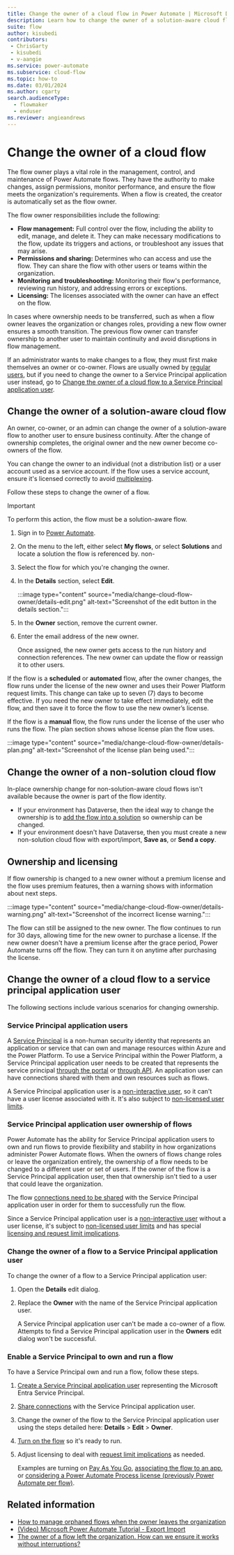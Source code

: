```yaml
---
title: Change the owner of a cloud flow in Power Automate | Microsoft Docs
description: Learn how to change the owner of a solution-aware cloud flow in Power Automate.
suite: flow
author: kisubedi
contributors:
 - ChrisGarty
 - kisubedi
 - v-aangie
ms.service: power-automate
ms.subservice: cloud-flow
ms.topic: how-to
ms.date: 03/01/2024
ms.author: cgarty
search.audienceType: 
  - flowmaker
  - enduser
ms.reviewer: angieandrews
---
```


# Change the owner of a cloud flow

The flow owner plays a vital role in the management, control, and maintenance of Power Automate flows. They have the authority to make changes, assign permissions, monitor performance, and ensure the flow meets the organization's requirements. When a flow is created, the creator is automatically set as the flow owner.

The flow owner responsibilities include the following:

- **Flow management:** Full control over the flow, including the ability to edit, manage, and delete it. They can make necessary modifications to the flow, update its triggers and actions, or troubleshoot any issues that may arise.
- **Permissions and sharing:** Determines who can access and use the flow. They can share the flow with other users or teams within the organization.
- **Monitoring and troubleshooting:** Monitoring their flow's performance, reviewing run history, and addressing errors or exceptions.
- **Licensing:** The licenses associated with the owner can have an effect on the flow.

In cases where ownership needs to be transferred, such as when a flow owner leaves the organization or changes roles, providing a new flow owner ensures a smooth transition. The previous flow owner can transfer ownership to another user to maintain continuity and avoid disruptions in flow management.

If an administrator wants to make changes to a flow, they must first make themselves an owner or co-owner.
Flows are usually owned by [regular users](/power-platform/admin/create-users#user-types), but if you need to change the owner to a Service Principal application user instead, go to [Change the owner of a cloud flow to a Service Principal application user](#change-the-owner-of-a-cloud-flow-to-a-service-principal-application-user).

## Change the owner of a solution-aware cloud flow

An owner, co-owner, or an admin can change the owner of a solution-aware flow to another user to ensure business continuity. After the change of ownership completes, the original owner and the new owner become co-owners of the flow.

You can change the owner to an individual (not a distribution list) or a user account used as a service account. If the flow uses a service account, ensure it's licensed correctly to avoid [multiplexing](/power-platform/admin/power-automate-licensing/faqs#multiplexing).

Follow these steps to change the owner of a flow.

> [!IMPORTANT]
> To perform this action, the flow must be a solution-aware flow.

1. Sign in to [Power Automate](https://make.powerautomate.com).
1. On the menu to the left, either select **My flows**, or select **Solutions** and locate a solution the flow is referenced by.
non-
1. Select the flow for which you're changing the owner.
1. In the **Details** section, select **Edit**.

    :::image type="content" source="media/change-cloud-flow-owner/details-edit.png" alt-text="Screenshot of the edit button in the details section.":::

1. In the **Owner** section, remove the current owner.
1. Enter the email address of the new owner.

    Once assigned, the new owner gets access to the run history and connection references. The new owner can update the flow or reassign it to other users.

If the flow is a **scheduled** or **automated** flow, after the owner changes, the flow runs under the license of the new owner and uses their Power Platform request limits. This change can take up to seven (7) days to become effective. If you need the new owner to take effect immediately, edit the flow, and then save it to force the flow to use the new owner’s license.

If the flow is a **manual** flow, the flow runs under the license of the user who runs the flow. The plan section shows whose license plan the flow uses.

:::image type="content" source="media/change-cloud-flow-owner/details-plan.png" alt-text="Screenshot of the license plan being used.":::

## Change the owner of a non-solution cloud flow

In-place ownership change for non-solution-aware cloud flows isn't available because the owner is part of the flow identity.

- If your environment has Dataverse, then the ideal way to change the ownership is to [add the flow into a solution](/power-automate/create-flow-solution#add-an-existing-cloud-flow-into-a-solution) so ownership can be changed.
- If your environment doesn't have Dataverse, then you must create a new non-solution cloud flow with export/import, **Save as**, or **Send a copy**.

## Ownership and licensing

If flow ownership is changed to a new owner without a premium license and the flow uses premium features, then a warning shows with information about next steps.

:::image type="content" source="media/change-cloud-flow-owner/details-warning.png" alt-text="Screenshot of the incorrect license warning.":::

The flow can still be assigned to the new owner. The flow continues to run for 30 days, allowing time for the new owner to purchase a license. If the new owner doesn't have a premium license after the grace period, Power Automate turns off the flow. They can turn it on anytime after purchasing the license.

## Change the owner of a cloud flow to a service principal application user

The following sections include various scenarios for changing ownership.

### Service Principal application users

A [Service Principal](/azure/active-directory/develop/app-objects-and-service-principals#service-principal-object) is a non-human security identity that represents an application or service that can own and manage resources within Azure and the Power Platform. To use a Service Principal within the Power Platform, a Service Principal application user needs to be created that represents the service principal [through the portal](/power-platform/admin/create-users#create-an-application-user) or [through API](/power-platform/admin/manage-application-users). An application user can have connections shared with them and own resources such as flows.

A Service Principal application user is a [non-interactive user](/power-platform/admin/create-users#create-a-non-interactive-user-account), so it can't have a user license associated with it. It's also subject to [non-licensed user limits](/power-platform/admin/api-request-limits-allocations#non-licensed-user-request-limits).

### Service Principal application user ownership of flows

Power Automate has the ability for Service Principal application users to own and run flows to provide flexibility and stability in how organizations administer Power Automate flows. When the owners of flows change roles or leave the organization entirely, the ownership of a flow needs to be changed to a different user or set of users. If the owner of the flow is a Service Principal application user, then that ownership isn't tied to a user that could leave the organization.

The flow [connections need to be shared](/power-apps/maker/canvas-apps/share-app-resources#connections) with the Service Principal application user in order for them to successfully run the flow.

Since a Service Principal application user is a [non-interactive user](/power-platform/admin/create-users#create-a-non-interactive-user-account) without a user license, it's subject to [non-licensed user limits](/power-platform/admin/api-request-limits-allocations#non-licensed-user-request-limits) and has special [licensing and request limit implications](/power-platform/admin/power-automate-licensing/types#can-i-use-service-principal-in-flows-and-does-it-count-against-my-request-limits).

### Change the owner of a flow to a Service Principal application user

To change the owner of a flow to a Service Principal application user:

1. Open the **Details** edit dialog.
1. Replace the **Owner** with the name of the Service Principal application user.

    A Service Principal application user can't be made a co-owner of a flow. Attempts to find a Service Principal application user in the **Owners** edit dialog won't be successful.

### Enable a Service Principal to own and run a flow

To have a Service Principal own and run a flow, follow these steps.

1. [Create a Service Principal application user](/power-platform/admin/create-users#create-an-application-user) representing the Microsoft Entra Service Principal.
1. [Share connections](/power-apps/maker/canvas-apps/share-app-resources#connections) with the Service Principal application user.
1. Change the owner of the flow to the Service Principal application user using the steps detailed here: **Details** > **Edit** > **Owner**.
1. [Turn on the flow](/power-automate/disable-flow) so it's ready to run.
1. Adjust licensing to deal with [request limit implications](/power-platform/admin/power-automate-licensing/types#can-i-use-service-principal-in-flows-and-does-it-count-against-my-request-limits) as needed.

    Examples are turning on [Pay As You Go](/power-platform/admin/power-automate-licensing/types#power-platform-requests-pay-as-you-go), [associating the flow to an app](/power-automate/associate-flow-to-app), or [considering a Power Automate Process license (previously Power Automate per flow)](/power-platform/admin/power-automate-licensing/types#what-can-i-do-if-my-flow-is-above-limits).

## Related information

- [How to manage orphaned flows when the owner leaves the organization](/troubleshoot/power-platform/power-automate/flow-management/manage-orphan-flow-when-owner-leaves-org)
- [(Video) Microsoft Power Automate Tutorial - Export Import](https://www.youtube.com/watch?v=K7_xWJvEPUc)
- [The owner of a flow left the organization. How can we ensure it works without interruptions?](/power-platform/admin/power-automate-licensing/faqs#the-owner-of-a-flow-left-the-organization-how-can-we-ensure-it-works-without-interruptions)
